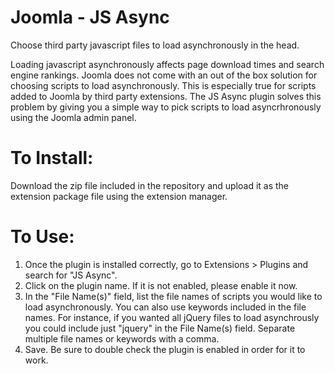 # Joomla - JS Async
Choose third party javascript files to load asynchronously in the head.

Loading javascript asynchronously affects page download times and search engine rankings. Joomla does not come with an out of the box solution for choosing scripts to load asynchronously. This is especially true for scripts added to Joomla by third party extensions. The JS Async plugin solves this problem by giving you a simple way to pick scripts to load asyncrhronously using the Joomla admin panel. 

# To Install:
Download the zip file included in the repository and upload it as the extension package file using the extension manager. 

# To Use:
1. Once the plugin is installed correctly, go to Extensions > Plugins and search for "JS Async". 
2. Click on the plugin name. If it is not enabled, please enable it now.
3. In the "File Name(s)" field, list the file names of scripts you would like to load asynchronously. You can also use keywords included in the file names. For instance, if you wanted all jQuery files to load asynchrously you could include just "jquery" in the File Name(s) field. Separate multiple file names or keywords with a comma. 
4. Save. Be sure to double check the plugin is enabled in order for it to work. 

